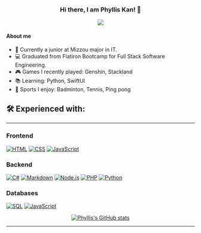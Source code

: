 <h3 align="center"> Hi there, I am Phyllis Kan! 👋 </h3>
<p align="center">
  <a href="https://github.com/DenverCoder1/readme-typing-svg"><img src="https://readme-typing-svg.demolab.com/?lines=Full-stack%20developer;Experienced with some%20React/Redux;Always%20learning%20new%20things&font=Fira%20Code&center=true&width=440&height=45&color=6D4EE9&vCenter=true&size=22&pause=1000"></a>
</p>
<!-- Social badges section -->
<!-- to be added -->

#### About me
- 🏫 Currently a junior at Mizzou major in IT.
- 💻 Graduated from Flatiron Bootcamp for Full Stack Software Engineering.
- 🎮 Games I recently played: Genshin, Stackland
- 📚 Learning: Python, SwiftUI
- 🎾 Sports I enjoy: Badminton, Tennis, Ping pong


## 🛠️ Experienced with:

---
### Frontend
<p>
  <a href="https://github.com/search?q=user%3ADenverCoder1+language%3Ahtml"><img alt="HTML" src="https://img.shields.io/badge/HTML-E34F26.svg?logo=html5&logoColor=white"></a>
  <a href="https://github.com/search?q=user%3ADenverCoder1+language%3Acss"><img alt="CSS" src="https://img.shields.io/badge/CSS-1572B6.svg?logo=css3&logoColor=white"></a>
  <a href="https://github.com/search?q=user%3ADenverCoder1+language%3Ajavascript"><img alt="JavaScript" src="https://img.shields.io/badge/JavaScript-F7DF1E.svg?logo=javascript&logoColor=black"></a>
</p>

### Backend
<p>
  <a href="https://github.com/search?q=user%3pkanGitHublanguage%3Acsharp"><img alt="C#" src="https://custom-icon-badges.demolab.com/badge/C%23-68217A.svg?logo=cs2&logoColor=white"></a>
  <a href="https://github.com/search?q=user%3ADenverCoder1+language%3Amarkdown"><img alt="Markdown" src="https://img.shields.io/badge/Markdown-000000.svg?logo=markdown&logoColor=white"></a>
  <a href="https://github.com/search?q=user%3ADenverCoder1+language%3Ajavascript"><img alt="Node.js" src="https://img.shields.io/badge/Node.js-43853D.svg?logo=node.js&logoColor=white"></a>
  <a href="https://github.com/search?q=user%3ADenverCoder1+language%3Aphp"><img alt="PHP" src="https://img.shields.io/badge/PHP-777BB4.svg?logo=php&logoColor=white"></a>
  <a href="https://github.com/search?q=user%3ADenverCoder1+language%3Apython"><img alt="Python" src="https://img.shields.io/badge/Python-14354C.svg?logo=python&logoColor=white"></a>
</p>

### Databases
<p>
  <a href="https://github.com/search?q=user%3ADenverCoder1+language%3Asql"><img alt="SQL" src="https://custom-icon-badges.demolab.com/badge/SQL-025E8C.svg?logo=database&logoColor=white"></a>
  <a href="https://github.com/search?q=user%3ADenverCoder1+language%3Ajavascript"><img alt="JavaScript" src="https://img.shields.io/badge/Mongodb-white.svg?logo=mongodb&logoColor=green"></a>
</p>

<div align="center">
<!-- <a href="https://github.com/pkanGitHub/awesome-github-profile-readme/pulls"><img src="https://img.shields.io/github/issues-pr/pkanGitHub/awesome-github-profile-readme" alt="Pull Requests Badge"/></a> -->
  
[![Phyllis's GitHub stats](https://github-readme-stats.vercel.app/api?username=pkanGitHub&count_private=true&theme=prussian)](https://github.com/pkanGitHub/github-readme-stats)
<!-- [![Top Langs](https://github-readme-stats.vercel.app/api/top-langs/?username=pkanGitHub&layout=compact&langs_count=7&hide=PHP&theme=prussian)](https://github.com/pkanGitHub/github-readme-stats) -->
</div>

---
<!--
**pkanGitHub/pkanGitHub** is a ✨ _special_ ✨ repository because its `README.md` (this file) appears on your GitHub profile.
[Click to Header](Header.md)
Here are some ideas to get you started:

- 🔭 I’m currently working on ...
- 🌱 I’m currently learning ...
- 👯 I’m looking to collaborate on ...
- 🤔 I’m looking for help with ...
- 💬 Ask me about ...
- 📫 How to reach me: ...
- 😄 Pronouns: ...
- ⚡ Fun fact: ...
-->
